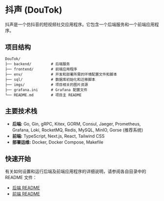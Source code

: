 # 抖声 (DouTok)

抖声是一个仿抖音的短视频社交应用程序。它包含一个后端服务和一个前端应用程序。

## 项目结构

```
DouTok/
├── backend/         # 后端服务
├── frontend/        # 前端应用程序
├── env/             # 开发和部署所需的环境配置文件和脚本
├── sql/             # 数据库初始化和迁移脚本
├── imgs/            # 项目相关的图片资源
├── grafana.ini      # Grafana 配置文件
└── README.md        # 项目主 README
```

## 主要技术栈

*   **后端:** Go, Gin, gRPC, Kitex, GORM, Consul, Jaeger, Prometheus, Grafana, Loki, RocketMQ, Redis, MySQL, MinIO, Gorse (推荐系统)
*   **前端:** TypeScript, Next.js, React, Tailwind CSS
*   **部署运维:** Docker, Docker Compose, Makefile

## 快速开始

有关如何设置和运行后端及前端应用程序的详细说明，请参阅各自目录中的 README 文件：

*   [后端 README](./backend/README.md)
*   [前端 README](./frontend/README.md)
